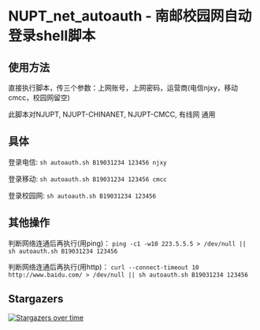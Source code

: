 # NUPT_net_autoauth - 南邮校园网自动登录shell脚本

使用方法
-------
直接执行脚本，传三个参数：上网账号，上网密码，运营商(电信njxy，移动cmcc，校园网留空)

此脚本对NJUPT, NJUPT-CHINANET, NJUPT-CMCC, 有线网 通用

具体
-------
登录电信:  `sh autoauth.sh B19031234 123456 njxy`

登录移动:  `sh autoauth.sh B19031234 123456 cmcc`

登录校园网:  `sh autoauth.sh B19031234 123456`

其他操作
-------
判断网络连通后再执行(用ping)： `ping -c1 -w10 223.5.5.5 > /dev/null || sh autoauth.sh B19031234 123456`

判断网络连通后再执行(用http)： `curl --connect-timeout 10 http://www.baidu.com/ > /dev/null || sh autoauth.sh B19031234 123456`

## Stargazers

[![Stargazers over time](https://starchart.cc/karsacui/NUPT_net_autoauth.svg)](https://starchart.cc/karsacui/NUPT_net_autoauth)

